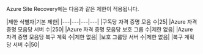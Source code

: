 Azure Site Recovery에는 다음과 같은 제한이 적용됩니다.


|제한 식별자|기본 제한|
|---|---|---|---|
|구독당 자격 증명 모음 수|25|
|Azure 자격 증명 모음당 서버 수|250|
|Azure 자격 증명 모음당 보호 그룹 수|제한 없음|
|Azure 자격 증명 모음당 복구 계획 수|제한 없음|
|보호 그룹당 서버 수|제한 없음|
|복구 계획당 서버 수|50|

<!---HONumber=July15_HO4-->